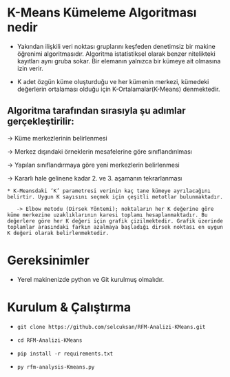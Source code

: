 # K-Means Kümeleme Algoritması nedir

* Yakından ilişkili veri noktası gruplarını keşfeden denetimsiz bir makine öğrenimi algoritmasıdır. Algoritma istatistiksel olarak benzer nitelikteki kayıtları aynı gruba sokar. Bir elemanın yalnızca bir kümeye ait olmasına izin verir. 

* K adet özgün küme oluşturduğu ve her kümenin merkezi, kümedeki değerlerin ortalaması olduğu için K-Ortalamalar(K-Means) denmektedir.

## Algoritma tarafından sırasıyla şu adımlar gerçekleştirilir:
  → Küme merkezlerinin belirlenmesi
  
  → Merkez dışındaki örneklerin mesafelerine göre sınıflandırılması
  
  → Yapılan sınıflandırmaya göre yeni merkezlerin belirlenmesi
  
  → Kararlı hale gelinene kadar 2. ve 3. aşamanın tekrarlanması
  
    
    * K-Meansdaki ‘K’ parametresi verinin kaç tane kümeye ayrılacağını belirtir. Uygun K sayısını seçmek için çeşitli metotlar bulunmaktadır.

       -> Elbow metodu (Dirsek Yöntemi); noktaların her K değerine göre küme merkezine uzaklıklarının karesi toplamı hesaplanmaktadır. Bu değerlere göre her K değeri için grafik çizilmektedir. Grafik üzerinde toplamlar arasındaki farkın azalmaya başladığı dirsek noktası en uygun K değeri olarak belirlenmektedir.
     
     
# Gereksinimler

* Yerel makinenizde python ve Git kurulmuş olmalıdır.

# Kurulum & Çalıştırma

- <pre class="terminal"><code class="terminal-line" prefix="$">git clone https://github.com/selcuksan/RFM-Analizi-KMeans.git</code></pre>
- <pre class="terminal"><code class="terminal-line" prefix="$">cd RFM-Analizi-KMeans</code></pre>
- <pre class="terminal"><code class="terminal-line" prefix="$">pip install -r requirements.txt</code></pre>
- <pre class="terminal"><code class="terminal-line" prefix="$">py rfm-analysis-Kmeans.py</code></pre>
